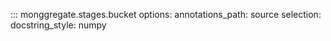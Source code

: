 ::: monggregate.stages.bucket
    options:
      annotations_path: source
    selection:
      docstring_style: numpy
    